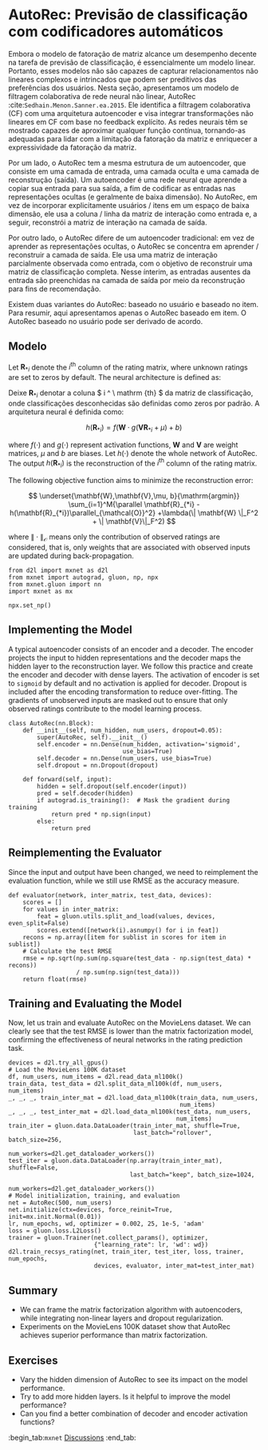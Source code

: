 # AutoRec: Previsão de classificação com codificadores automáticos

Embora o modelo de fatoração de matriz alcance um desempenho decente na tarefa de previsão de classificação, é essencialmente um modelo linear. Portanto, esses modelos não são capazes de capturar relacionamentos não lineares complexos e intrincados que podem ser preditivos das preferências dos usuários. Nesta seção, apresentamos um modelo de filtragem colaborativa de rede neural não linear, AutoRec :cite:`Sedhain.Menon.Sanner.ea.2015`. Ele identifica a filtragem colaborativa (CF) com uma arquitetura autoencoder e visa integrar transformações não lineares em CF com base no feedback explícito. As redes neurais têm se mostrado capazes de aproximar qualquer função contínua, tornando-as adequadas para lidar com a limitação da fatoração da matriz e enriquecer a expressividade da fatoração da matriz.

Por um lado, o AutoRec tem a mesma estrutura de um autoencoder, que consiste em uma camada de entrada, uma camada oculta e uma camada de reconstrução (saída). Um autoencoder é uma rede neural que aprende a copiar sua entrada para sua saída, a fim de codificar as entradas nas representações ocultas (e geralmente de baixa dimensão). No AutoRec, em vez de incorporar explicitamente usuários / itens em um espaço de baixa dimensão, ele usa a coluna / linha da matriz de interação como entrada e, a seguir, reconstrói a matriz de interação na camada de saída.

Por outro lado, o AutoRec difere de um autoencoder tradicional: em vez de aprender as representações ocultas, o AutoRec se concentra em aprender / reconstruir a camada de saída. Ele usa uma matriz de interação parcialmente observada como entrada, com o objetivo de reconstruir uma matriz de classificação completa. Nesse ínterim, as entradas ausentes da entrada são preenchidas na camada de saída por meio da reconstrução para fins de recomendação.

Existem duas variantes do AutoRec: baseado no usuário e baseado no item. Para resumir, aqui apresentamos apenas o AutoRec baseado em item. O AutoRec baseado no usuário pode ser derivado de acordo.


## Modelo

Let $\mathbf{R}_{*i}$ denote the $i^\mathrm{th}$ column of the rating matrix, where unknown ratings are set to zeros by default. The neural architecture is defined as:

Deixe $\mathbf{R}_{*i}$ denotar a coluna $ i ^ \ mathrm {th} $ da matriz de classificação, onde classificações desconhecidas são definidas como zeros por padrão. A arquitetura neural é definida como:

$$
h(\mathbf{R}_{*i}) = f(\mathbf{W} \cdot g(\mathbf{V} \mathbf{R}_{*i} + \mu) + b)
$$

where $f(\cdot)$ and $g(\cdot)$ represent activation functions, $\mathbf{W}$ and $\mathbf{V}$ are weight matrices, $\mu$ and $b$ are biases. Let $h( \cdot )$ denote the whole network of AutoRec. The output $h(\mathbf{R}_{*i})$ is the reconstruction of the $i^\mathrm{th}$ column of the rating matrix.

The following objective function aims to minimize the reconstruction error:

$$
\underset{\mathbf{W},\mathbf{V},\mu, b}{\mathrm{argmin}} \sum_{i=1}^M{\parallel \mathbf{R}_{*i} - h(\mathbf{R}_{*i})\parallel_{\mathcal{O}}^2} +\lambda(\| \mathbf{W} \|_F^2 + \| \mathbf{V}\|_F^2)
$$

where $\| \cdot \|_{\mathcal{O}}$ means only the contribution of observed ratings are considered, that is, only weights that are associated with observed inputs are updated during back-propagation.

```{.python .input  n=3}
from d2l import mxnet as d2l
from mxnet import autograd, gluon, np, npx
from mxnet.gluon import nn
import mxnet as mx

npx.set_np()
```

## Implementing the Model

A typical autoencoder consists of an encoder and a decoder. The encoder projects the input to hidden representations and the decoder maps the hidden layer to the reconstruction layer. We follow this practice and create the encoder and decoder with dense layers. The activation of encoder is set to `sigmoid` by default and no activation is applied for decoder. Dropout is included after the encoding transformation to reduce over-fitting. The gradients of unobserved inputs are masked out to ensure that only observed ratings contribute to the model learning process.

```{.python .input  n=2}
class AutoRec(nn.Block):
    def __init__(self, num_hidden, num_users, dropout=0.05):
        super(AutoRec, self).__init__()
        self.encoder = nn.Dense(num_hidden, activation='sigmoid',
                                use_bias=True)
        self.decoder = nn.Dense(num_users, use_bias=True)
        self.dropout = nn.Dropout(dropout)

    def forward(self, input):
        hidden = self.dropout(self.encoder(input))
        pred = self.decoder(hidden)
        if autograd.is_training():  # Mask the gradient during training
            return pred * np.sign(input)
        else:
            return pred
```

## Reimplementing the Evaluator

Since the input and output have been changed, we need to reimplement the evaluation function, while we still use RMSE as the accuracy measure.

```{.python .input  n=3}
def evaluator(network, inter_matrix, test_data, devices):
    scores = []
    for values in inter_matrix:
        feat = gluon.utils.split_and_load(values, devices, even_split=False)
        scores.extend([network(i).asnumpy() for i in feat])
    recons = np.array([item for sublist in scores for item in sublist])
    # Calculate the test RMSE
    rmse = np.sqrt(np.sum(np.square(test_data - np.sign(test_data) * recons))
                   / np.sum(np.sign(test_data)))
    return float(rmse)
```

## Training and Evaluating the Model

Now, let us train and evaluate AutoRec on the MovieLens dataset. We can clearly see that the test RMSE is lower than the matrix factorization model, confirming the effectiveness of neural networks in the rating prediction task.

```{.python .input  n=4}
devices = d2l.try_all_gpus()
# Load the MovieLens 100K dataset
df, num_users, num_items = d2l.read_data_ml100k()
train_data, test_data = d2l.split_data_ml100k(df, num_users, num_items)
_, _, _, train_inter_mat = d2l.load_data_ml100k(train_data, num_users,
                                                num_items)
_, _, _, test_inter_mat = d2l.load_data_ml100k(test_data, num_users,
                                               num_items)
train_iter = gluon.data.DataLoader(train_inter_mat, shuffle=True,
                                   last_batch="rollover", batch_size=256,
                                   num_workers=d2l.get_dataloader_workers())
test_iter = gluon.data.DataLoader(np.array(train_inter_mat), shuffle=False,
                                  last_batch="keep", batch_size=1024,
                                  num_workers=d2l.get_dataloader_workers())
# Model initialization, training, and evaluation
net = AutoRec(500, num_users)
net.initialize(ctx=devices, force_reinit=True, init=mx.init.Normal(0.01))
lr, num_epochs, wd, optimizer = 0.002, 25, 1e-5, 'adam'
loss = gluon.loss.L2Loss()
trainer = gluon.Trainer(net.collect_params(), optimizer,
                        {"learning_rate": lr, 'wd': wd})
d2l.train_recsys_rating(net, train_iter, test_iter, loss, trainer, num_epochs,
                        devices, evaluator, inter_mat=test_inter_mat)
```

## Summary

* We can frame the matrix factorization algorithm with autoencoders, while integrating non-linear layers and dropout regularization. 
* Experiments on the MovieLens 100K dataset show that AutoRec achieves superior performance than matrix factorization.



## Exercises

* Vary the hidden dimension of AutoRec to see its impact on the model performance.
* Try to add more hidden layers. Is it helpful to improve the model performance?
* Can you find a better combination of decoder and encoder activation functions?

:begin_tab:`mxnet`
[Discussions](https://discuss.d2l.ai/t/401)
:end_tab:
<!--stackedit_data:
eyJoaXN0b3J5IjpbMTA1ODkzNjc5M119
-->